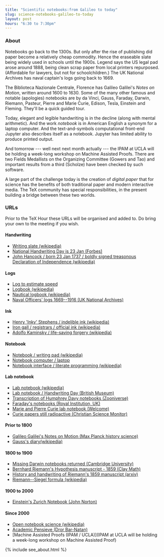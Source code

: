 ```yaml
---
title: "Scientific notebooks:from Galileo to today"
slug: science-notebooks-galileo-to-today
layout: post
hours: "6:30 to 7:30pm"
---
```


### About

Notebooks go back to the 1300s. But only after the rise of publishing
did paper become a relatively cheap commodity. Hence the eraseable
slate being widely used in schools until the 1900s. Legend says the US
legal pad arose around 1888, being clean scrap paper from local
printers repurposed. (Affordable for lawyers, but not for
schoolchildren.) The UK National Archives has naval captain's logs
going back to 1669.

The Biblioteca Nazionale Centrale, Florence has Galileo Galilei's
_Notes on Motion_, written around 1600 to 1630. Some of the many other
famous and notable (apologies) notebooks are by da Vinci, Gauss,
Faraday, Darwin, Riemann, Pasteur, Pierre and Marie Curie, Edison,
Tesla, Einstein and Fleming. They'll be a quick guided tour.

Today, elegant and legible handwriting is in the decline (along with
mental arithmetic). And the work _notebook_ is in American English a
synonym for a laptop computer. And the text-and-symbols computational
front-end Jupyter also describes itself as a notebook. Jupyter has
limited ability to produce printed output.

And tomorrow --- well next next month actually --- the IPAM at UCLA
will be holding a week-long workshop on Machine Assisted Proofs. There
are two Fields Medallists on the Organizing Committee (Gowers and Tao)
and important results from a third (Scholze) have been checked by such
software.

A large part of the challenge today is the creation of _digital paper_
that for science has the benefits of both traditional paper and modern
interactive media. The TeX community has special responsibilities, in
the present building a bridge between these two worlds.

### URLs

Prior to the TeX Hour these URLs will be organised and added to. Do
bring your own to the meeting if you wish.

#### Handwriting

- [Writing slate (wikipedia)](https://en.wikipedia.org/wiki/Slate_(writing))
- [National Handwriting Day is 23 Jan (Forbes)](https://www.forbes.com/sites/nancyolson/2022/01/21/national-handwriting-day-is-for-real/)
- [John Hancock / born 23 Jan 1737 / boldly signed treasonous Declaration of Independence (wikipedia)](https://en.wikipedia.org/wiki/John_Hancock#Signing_the_Declaration)


#### Logs

- [Log to estimate speed](https://en.wikipedia.org/wiki/Chip_log)
- [Logbook (wikipedia)](https://en.wikipedia.org/wiki/Logbook)
- [Nautical logbook (wikipedia)](https://en.wikipedia.org/wiki/Logbook_(nautical))
- [Naval Officers' logs 1669--1916 (UK National Archives)](https://www.nationalarchives.gov.uk/help-with-your-research/research-guides/royal-navy-ships-voyages-log-books/#4-officers-logs-1669-1916)

#### Ink

- [ Henry 'Inky' Stephens / indelible ink (wikipedia)](https://en.wikipedia.org/wiki/Henry_Stephens_(Conservative_politician))
- [Iron gall / registrars / official ink (wikipedia)](https://en.wikipedia.org/wiki/Iron_gall_ink)
- [Adolfo Kaminsky / life-saving forgery (wikipedia)](https://en.wikipedia.org/wiki/Adolfo_Kaminsky)

#### Notebook

- [Notebook / writing pad (wikipedia)](https://en.wikipedia.org/wiki/Notebook)
- [Notebook computer / laptop](https://en.wikipedia.org/wiki/Laptop)
- [Notebook interface / literate programming (wikipedia)](https://en.wikipedia.org/wiki/Notebook_interface)


#### Lab notebook

- [Lab notebook (wikipedia)](https://en.wikipedia.org/wiki/Lab_notebook)
- [Lab notebook / Handwriting Day (British Museum)](https://blogs.bl.uk/science/2019/01/lab-notebooks-handwriting-at-the-core-of-science.html)
- [Transcription of Humphrey Davy notebooks (Zooniverse)](https://www.zooniverse.org/projects/humphrydavy/davy-notebooks-project)
- [Faraday's notebooks (Royal Institution, UK)](https://www.rigb.org/faradays-notebooks-inscribed-unesco-uk-memory-world-register)
- [Marie and Pierre Curie lab notebook (Welcome)](https://wellcomecollection.org/works/cywqefw4)
- [Curie papers still radioactive (Christian Science Monitor)](https://www.csmonitor.com/Technology/Horizons/2011/1107/Marie-Curie-Why-her-papers-are-still-radioactive)

#### Prior to 1800

- [Galileo Galilei's Notes on Motion (Max Planck history science)](https://www.mpiwg-berlin.mpg.de/Galileo_Prototype/INDEX.HTM)
- [Gauss's diary(wikipedia)](https://en.wikipedia.org/wiki/Gauss%27s_diary)

#### 1800 to 1900

- [Missing Darwin notebooks returned (Cambridge University)](https://www.cam.ac.uk/stories/TreeOfLife)
- [Bernhard Riemann's Hypothesis manuscript - 1859 (Clay Math)](https://www.claymath.org/publications/riemanns-1859-manuscript)
- [History and handwriting of Riemann's 1859 manuscript (arxiv)](https://arxiv.org/abs/1512.02976)
- [Riemann--Siegel formula (wikipedia)](https://en.wikipedia.org/wiki/Riemann%E2%80%93Siegel_formula)

#### 1900 to 2000

- [Einstein's Zurich Notebook (John Norton)](https://sites.pitt.edu/~jdnorton/Goodies/Zurich_Notebook/)

#### Since 2000

- [Open notebook science (wikipedia)](https://en.wikipedia.org/wiki/Open-notebook_science)
- [Academic Pensieve (Dror Bar-Natan)](http://drorbn.net/AcademicPensieve/)
- [Machine Assisted Proofs (IPAM / UCLA)](IPAM at UCLA will be holding a week-long workshop on Machine Assisted Proof)



{% include see_about.html %}
